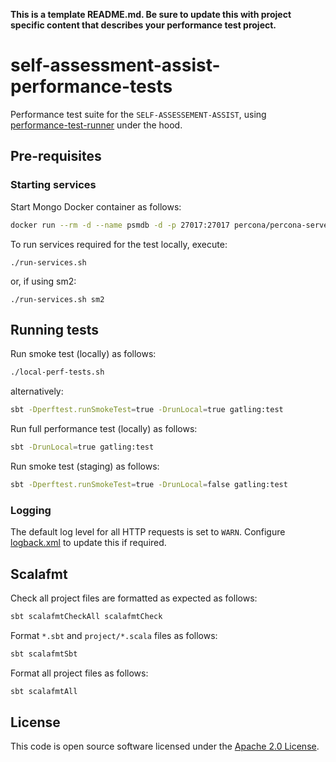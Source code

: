 **This is a template README.md.  Be sure to update this with project specific content that describes your performance test project.**

# self-assessment-assist-performance-tests

Performance test suite for the `SELF-ASSESSEMENT-ASSIST`, using [performance-test-runner](https://github.com/hmrc/performance-test-runner) under the hood.

## Pre-requisites

### Starting services

Start Mongo Docker container as follows:

```bash
docker run --rm -d --name psmdb -d -p 27017:27017 percona/percona-server-mongodb:4.2
```

To run services required for the test locally, execute:
```
./run-services.sh
```
or, if using sm2:
```
./run-services.sh sm2
```

## Running tests

Run smoke test (locally) as follows:

```bash
./local-perf-tests.sh
```

alternatively:


```bash
sbt -Dperftest.runSmokeTest=true -DrunLocal=true gatling:test
```

Run full performance test (locally) as follows:

```bash
sbt -DrunLocal=true gatling:test
```

Run smoke test (staging) as follows:

```bash
sbt -Dperftest.runSmokeTest=true -DrunLocal=false gatling:test
```

### Logging

The default log level for all HTTP requests is set to `WARN`. Configure [logback.xml](src/test/resources/logback.xml) to update this if required.


## Scalafmt

Check all project files are formatted as expected as follows:

```bash
sbt scalafmtCheckAll scalafmtCheck
```

Format `*.sbt` and `project/*.scala` files as follows:

```bash
sbt scalafmtSbt
```

Format all project files as follows:

```bash
sbt scalafmtAll
```

## License

This code is open source software licensed under the [Apache 2.0 License]("http://www.apache.org/licenses/LICENSE-2.0.html").
